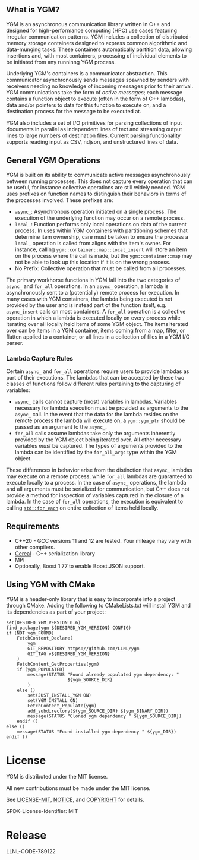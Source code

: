 ## What is YGM?

YGM is an asynchronous communication library written in C++ and designed for high-performance computing (HPC) use cases featuring 
irregular communication patterns. YGM includes a collection of
distributed-memory storage containers designed to express common algorithmic and data-munging tasks. These containers
automatically partition data, allowing insertions and, with most containers, processing of individual elements to be
initiated from any runninng YGM process.

Underlying YGM's containers is a communicator abstraction. This communicator asynchronously sends messages spawned by
senders with receivers needing no knowledge of incoming messages prior to their arrival. YGM communications take the
form of *active messages*; each message contains a function object to execute (often in the form of C++ lambdas), data
and/or pointers to data for this function to execute on, and a destination process for the message to be executed at.

YGM also includes a set of I/O primitives for parsing collections of input documents in parallel as independent lines of
text and streaming output lines to
large numbers of destination files. Current parsing functionality supports reading input as CSV, ndjson, and
unstructured lines of data.

## General YGM Operations

YGM is built on its ability to communicate active messages asynchronously between running processes. This does not
capture every operation that can be useful, for instance collective operations are still widely needed. YGM uses
prefixes on function names to distinguish their behaviors in terms of the processes involved. These prefixes are:
   * `async_`: Asynchronous operation initiated on a single process. The execution of the underlying function may
     occur on a remote process.
   * `local_`: Function performs only local operations on data of the current process. In uses within YGM containers
     with partitioning schemes that determine item ownership, care must be taken to ensure the process a `local_`
     operation is called from aligns with the item's owner. For instance, calling `ygm::container::map::local_insert`
     will store an item on the process where the call is made, but the `ygm::container::map` may not be able to look
     up this location if it is on the wrong process.
   * No Prefix: Collective operation that must be called from all processes.

The primary workhorse functions in YGM fall into the two categories of `async_` and `for_all` operations. In an
`async_` operation, a lambda is asynchronously sent to a (potentially) remote process for execution. In many cases
with YGM containers, the lambda being executed is not provided by the user and is instead part of the function itself,
e.g. `async_insert` calls on most containers. A `for_all` operation is a collective operation in which a lambda is 
executed locally on every process while iterating over all locally held items of some YGM object. The items iterated
over can be items in a YGM container, items coming from a map, filter, or flatten applied to a container, or all lines
in a collection of files in a YGM I/O parser.

### Lambda Capture Rules
Certain `async_` and `for_all` operations require users to provide lambdas as part of their executions. The lambdas
that can be accepted by these two classes of functions follow different rules pertaining to the capturing of variables:
   * `async_` calls cannot capture (most) variables in lambdas. Variables necessary for lambda execution must be
     provided as arguments to the `async_` call. In the event that the data for the lambda resides on the remote
     process the lambda will execute on, a `ygm::ygm_ptr` should be passed as an argument to the `async_`.
   * `for_all` calls assume lambdas take only the arguments inherently provided by the YGM object being iterated over.
     All other necessary variables *must* be captured. The types of arguments provided to the lambda can be identified
     by the `for_all_args` type within the YGM object.

These differences in behavior arise from the distinction that `async_` lambdas may execute on a remote process, while
`for_all` lambdas are guaranteed to execute locally to a process. In the case of `async_` operations, the lambda and
all arguments must be serialized for communication, but C++ does not provide a method for inspection of variables
captured in the closure of a lambda. In the case of `for_all` operations, the execution is equivalent to calling
[`std::for_each`](https://en.cppreference.com/w/cpp/algorithm/for_each) on entire collection of items held locally.

## Requirements
* C++20 - GCC versions 11 and 12 are tested. Your mileage may vary with other compilers.
* [Cereal](https://github.com/USCiLab/cereal) - C++ serialization library
* MPI
* Optionally, Boost 1.77 to enable Boost.JSON support.  

## Using YGM with CMake
YGM is a header-only library that is easy to incorporate into a project through CMake. Adding the following to
CMakeLists.txt will install YGM and its dependencies as part of your project:
```
set(DESIRED_YGM_VERSION 0.6)
find_package(ygm ${DESIRED_YGM_VERSION} CONFIG)
if (NOT ygm_FOUND)
    FetchContent_Declare(
        ygm
        GIT_REPOSITORY https://github.com/LLNL/ygm
        GIT_TAG v${DESIRED_YGM_VERSION}
    )
    FetchContent_GetProperties(ygm)
    if (ygm_POPULATED)
        message(STATUS "Found already populated ygm dependency: "
                       ${ygm_SOURCE_DIR}
        )
    else ()
        set(JUST_INSTALL_YGM ON)
        set(YGM_INSTALL ON)
        FetchContent_Populate(ygm)
        add_subdirectory(${ygm_SOURCE_DIR} ${ygm_BINARY_DIR})
        message(STATUS "Cloned ygm dependency " ${ygm_SOURCE_DIR})
    endif ()
else ()
    message(STATUS "Found installed ygm dependency " ${ygm_DIR})
endif ()
```

# License
YGM is distributed under the MIT license.

All new contributions must be made under the MIT license.

See [LICENSE-MIT](LICENSE-MIT), [NOTICE](NOTICE), and [COPYRIGHT](COPYRIGHT) for
details.

SPDX-License-Identifier: MIT

# Release
LLNL-CODE-789122
